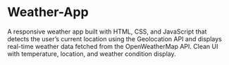 # Weather-App
A responsive weather app built with HTML, CSS, and JavaScript that detects the user’s current location using the Geolocation API and displays real-time weather data fetched from the OpenWeatherMap API. Clean UI with temperature, location, and weather condition display.
